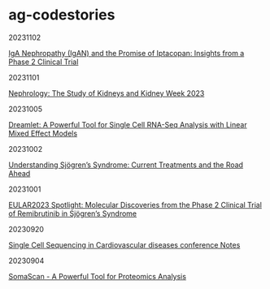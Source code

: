# ag-codestories

20231102

[IgA Nephropathy (IgAN) and the Promise of Iptacopan: Insights from a Phase 2 Clinical Trial](./vignettes/AG008_LNP023_IgAN.md)

20231101

[Nephrology: The Study of Kidneys and Kidney Week 2023](./vignettes/AG007_kidney_week_2023.md)

20231005

[Dreamlet: A Powerful Tool for Single Cell RNA-Seq Analysis with Linear Mixed Effect Models](./vignettes/AG005_dreamlet_ad.md)

20231002

[Understanding Sjögren’s Syndrome: Current Treatments and the Road Ahead](./vignettes/AG004_sjd_treatment_strategy.md)

20231001

[EULAR2023 Spotlight: Molecular Discoveries from the Phase 2 Clinical Trial of Remibrutinib in Sjögren’s Syndrome](./vignettes/AG003_EULAR2023_remibrutinib_SjD.md)

20230920

[Single Cell Sequencing in Cardiovascular diseases conference Notes](./vignettes/AG002_GEMseq_notes.md)

20230904

[SomaScan - A Powerful Tool for Proteomics Analysis](https://medium.com/@grioni.andrea/somascan-a-powerful-tool-for-proteomics-analysis-dc3481374436)
